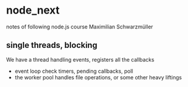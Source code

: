 # node_next
notes of following node.js course Maximilian Schwarzmüller

## single threads, blocking
We have a thread handling events, registers all the callbacks
* event loop
check timers, pending callbacks, poll   
* the worker pool
handles file operations, or some other heavy liftings

